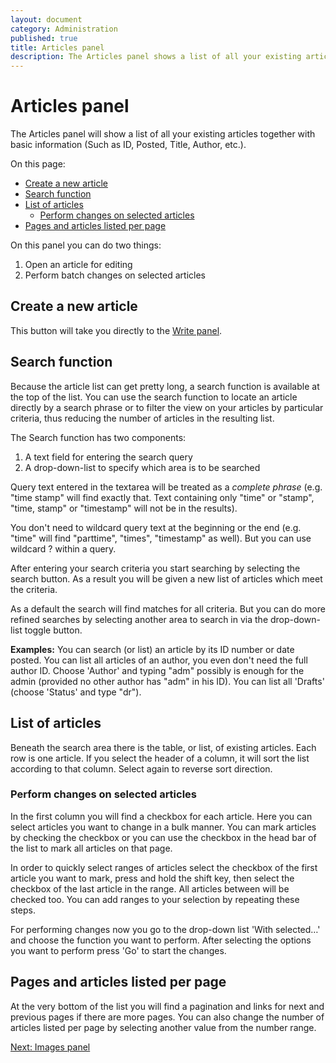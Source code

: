 ```yaml
---
layout: document
category: Administration
published: true
title: Articles panel
description: The Articles panel shows a list of all your existing articles, together with some basic information on each.
---
```


# Articles panel

The Articles panel will show a list of all your existing articles together with basic information (Such as ID, Posted, Title, Author, etc.).

On this page:

* [Create a new article](#create-a-new-article)
* [Search function](#search-function)
* [List of articles](#list-of-articles)
  * [Perform changes on selected articles](#perform-changes-on-selected-articles)
* [Pages and articles listed per page](#pages-and-articles-listed-per-page)

On this panel you can do two things:

1. Open an article for editing
2. Perform batch changes on selected articles

## Create a new article

This button will take you directly to the [Write panel](https://docs.textpattern.com/administration/write-panel).

## Search function

Because the article list can get pretty long, a search function is available at the top of the list. You can use the search function to locate an article directly by a search phrase or to filter the view on your articles by particular criteria, thus reducing the number of articles in the resulting list.

The Search function has two components:

1. A text field for entering the search query
2. A drop-down-list to specify which area is to be searched

Query text entered in the textarea will be treated as a *complete phrase* (e.g. "time stamp" will find exactly that. Text containing only "time" or "stamp", "time, stamp" or "timestamp" will not be in the results).

You don't need to wildcard query text at the beginning or the end (e.g. "time" will find "parttime", "times", "timestamp" as well). But you can use wildcard ? within a query.

After entering your search criteria you start searching by selecting the search button. As a result you will be given a new list of articles which meet the criteria.

As a default the search will find matches for all criteria. But you can do more refined searches by selecting another area to search in via the drop-down-list toggle button.

**Examples:** You can search (or list) an article by its ID number or date posted. You can list all articles of an author, you even don't need the full author ID. Choose 'Author' and typing "adm" possibly is enough for the admin (provided no other author has "adm" in his ID). You can list all 'Drafts' (choose 'Status' and type "dr").

## List of articles

Beneath the search area there is the table, or list, of existing articles. Each row is one article. If you select the header of a column, it will sort the list according to that column. Select again to reverse sort direction.

### Perform changes on selected articles

In the first column you will find a checkbox for each article. Here you can select articles you want to change in a bulk manner. You can mark articles by checking the checkbox or you can use the checkbox in the head bar of the list to mark all articles on that page.

In order to quickly select ranges of articles select the checkbox of the first article you want to mark, press and hold the shift key, then select the checkbox of the last article in the range. All articles between will be checked too. You can add ranges to your selection by repeating these steps.

For performing changes now you go to the drop-down list 'With selected…' and choose the function you want to perform. After selecting the options you want to perform press 'Go' to start the changes.

## Pages and articles listed per page

At the very bottom of the list you will find a pagination and links for next and previous pages if there are more pages. You can also change the number of articles listed per page by selecting another value from the number range.

[Next: Images panel](https://docs.textpattern.com/administration/images-panel)
